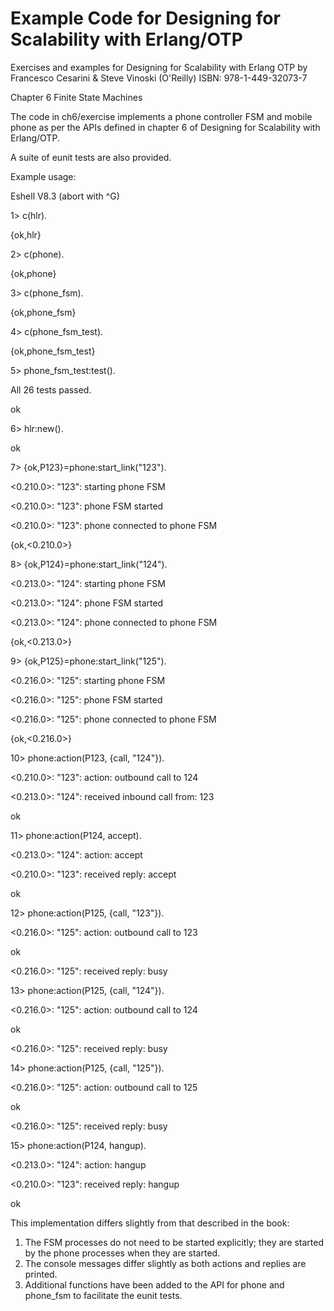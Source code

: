 # Example Code for Designing for Scalability with Erlang/OTP
Exercises and examples for Designing for Scalability with Erlang OTP by Francesco Cesarini &amp; Steve Vinoski (O'Reilly)
ISBN: 978-1-449-32073-7

Chapter 6 Finite State Machines

The code in ch6/exercise implements a phone controller FSM and mobile phone as per the APIs defined in chapter 6 of Designing for Scalability with Erlang/OTP.

A suite of eunit tests are also provided.

Example usage:

Eshell V8.3  (abort with ^G)

1> c(hlr).  

{ok,hlr}

2> c(phone).

{ok,phone}

3> c(phone_fsm).

{ok,phone_fsm}

4> c(phone_fsm_test).

{ok,phone_fsm_test}

5> phone_fsm_test:test().

  All 26 tests passed.

ok

6> hlr:new().

ok

7> {ok,P123}=phone:start_link("123").

<0.210.0>: "123": starting phone FSM

<0.210.0>: "123": phone FSM started

<0.210.0>: "123": phone connected to phone FSM

{ok,<0.210.0>}

8> {ok,P124}=phone:start_link("124").

<0.213.0>: "124": starting phone FSM

<0.213.0>: "124": phone FSM started

<0.213.0>: "124": phone connected to phone FSM

{ok,<0.213.0>}

9> {ok,P125}=phone:start_link("125").

<0.216.0>: "125": starting phone FSM

<0.216.0>: "125": phone FSM started

<0.216.0>: "125": phone connected to phone FSM

{ok,<0.216.0>}

10> phone:action(P123, {call, "124"}).

<0.210.0>: "123": action: outbound call to 124

<0.213.0>: "124": received inbound call from: 123

ok

11> phone:action(P124, accept).       

<0.213.0>: "124": action: accept

<0.210.0>: "123": received reply: accept

ok

12> phone:action(P125, {call, "123"}).

<0.216.0>: "125": action: outbound call to 123

ok

<0.216.0>: "125": received reply: busy

13> phone:action(P125, {call, "124"}).

<0.216.0>: "125": action: outbound call to 124

ok

<0.216.0>: "125": received reply: busy

14> phone:action(P125, {call, "125"}).

<0.216.0>: "125": action: outbound call to 125

ok

<0.216.0>: "125": received reply: busy

15> phone:action(P124, hangup).

<0.213.0>: "124": action: hangup

<0.210.0>: "123": received reply: hangup

ok


This implementation differs slightly from that described in the book:
1. The FSM processes do not need to be started explicitly; they are started by the phone processes when they are started.
2. The console messages differ slightly as both actions and replies are printed.
3. Additional functions have been added to the API for phone and phone_fsm to facilitate the eunit tests.
